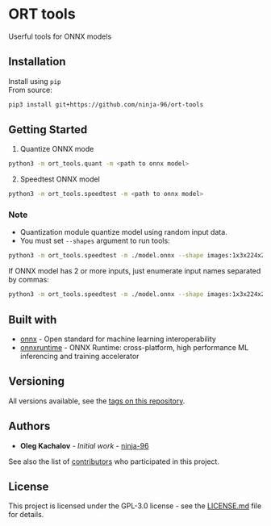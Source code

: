 # ORT tools

Userful tools for ONNX models

## Installation

Install using `pip`\
From source:

```bash
pip3 install git+https://github.com/ninja-96/ort-tools
```

## Getting Started

1. Quantize ONNX mode
```bash
python3 -m ort_tools.quant -m <path to onnx model>
```

2. Speedtest ONNX model
```bash
python3 -m ort_tools.speedtest -m <path to onnx model>
```

### Note

- Quantization module quantize model using random input data.
- You must set `--shapes` argument to run tools:
```bash
python3 -m ort_tools.speedtest -m ./model.onnx --shape images:1x3x224x224:fp32
```

If ONNX model has 2 or more inputs, just enumerate input names separated by commas:
```bash
python3 -m ort_tools.speedtest -m ./model.onnx --shape images:1x3x224x224:fp32,gray_images:1x3x224x224:fp32
```

## Built with

- [onnx](https://github.com/onnx/onnx) - Open standard for machine learning interoperability 
- [onnxruntime](https://github.com/microsoft/onnxruntime) - ONNX Runtime: cross-platform, high performance ML inferencing and training accelerator 

## Versioning

All versions available, see the [tags on this repository](https://github.com/ninja-96/ort-tools/tags).

## Authors

- **Oleg Kachalov** - _Initial work_ - [ninja-96](https://github.com/ninja-96)

See also the list of [contributors](https://github.com/ninja-96/ort-tools/contributors) who participated in this project.

## License

This project is licensed under the GPL-3.0 license - see the [LICENSE.md](./LICENSE) file for details.
